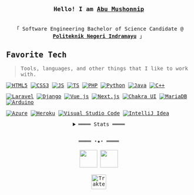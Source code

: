 <h3 align="center"><samp>Hello! I am <b><a rel="nofollow noopener noreferrer" target="_blank" href="https://mushonnip.tech">Abu Mushonnip</a></b></samp></h3>
<p align="center"><br>
  <samp>
    「 Software Engineering Bachelor of Science Candidate @ <b><a target="_blank" href="https://polindra.ac.id/">Politeknik Negeri Indramayu</a></b> 」<br>
  </samp>
</p>
  <samp>
<h2 align="left" id="macropower-tech">Favorite Tech</h2>

> Tools, languages, and other things that I like to work with.


[![HTML5](https://img.shields.io/badge/HTML5-E34F26?style=flat&logo=html5&logoColor=white)](https://html.spec.whatwg.org/multipage/)
[![CSS3](https://img.shields.io/badge/CSS3-1572B6?style=flat&logo=css3&logoColor=white)](https://www.w3.org/Style/CSS/specs.en.html)
[![JS](https://img.shields.io/badge/JavaScript-f7df1e?style=flat&logo=javascript&logoColor=black)](https://standardjs.com/)
[![TS](https://img.shields.io/badge/TypeScript-3178c6?style=flat&logo=typescript&logoColor=white)](https://www.typescriptlang.org/)
[![PHP](https://img.shields.io/badge/PHP-777BB4?style=flat&logo=php&logoColor=white)](https://www.php.net/)
[![Python](https://img.shields.io/badge/Python-3776AB?style=flat&logo=python&logoColor=white)](https://www.python.org/)
[![Java](https://img.shields.io/badge/Java-ED8B00?style=flat&logo=java&logoColor=white)](https://openjdk.java.net/)
[![C++](https://img.shields.io/badge/C%2B%2B-00599C?style=flat&logo=c%2B%2B&logoColor=white)](https://gcc.gnu.org/)


[![Laravel](https://img.shields.io/badge/Laravel-FF2D20?style=flat&logo=laravel&logoColor=white)](https://laravel.com/)
[![Django](https://img.shields.io/badge/Django-0C4B33?style=flat&logo=django&logoColor=white)](https://djangoproject.com/)
[![Vue js](https://img.shields.io/badge/Vue.js-4FC08D?style=flat&logo=vuedotjs&logoColor=white)](https://vuejs.org/)
[![Next.js](https://img.shields.io/badge/Next.js-003545?style=flat&logo=next.js&logoColor=white)](https://nextjs.org/)
[![Chakra UI](https://img.shields.io/badge/Chakra%20UI-009688?style=flat&logo=chakraui&logoColor=white)](https://research.google.com/colaboratory/)
[![MariaDB](https://img.shields.io/badge/MariaDB-003545?style=flat&logo=mariadb&logoColor=white)](https://mariadb.org/)
[![Arduino](https://img.shields.io/badge/Arduino-005c5f?style=flat&logo=arduino&logoColor=white)](https://arduino.cc/)



[![Azure](https://img.shields.io/badge/Microsoft%20Azure-0089D6?style=flat&logo=microsoft-azure&logoColor=white)](https://azure.microsoft.com/en-us/)
[![Heroku](https://img.shields.io/badge/Heroku-430098?style=flat&logo=heroku&logoColor=white)](https://www.heroku.com/)
[![Visual Studio Code](https://img.shields.io/badge/Visual_Studio_Code-0078D4?style=flat&logo=visual%20studio%20code&logoColor=white)](https://code.visualstudio.com/)
[![IntelliJ Idea](https://img.shields.io/badge/IntelliJ%20IDEA-343434?style=flat&logo=intellij%20idea&logoColor=white)](https://www.jetbrains.com/idea/)


<details align="center">
   <summary>════ Stats ════</summary>
<!--    <p align="center"> -->
     <br>
     <table>
   <td width="40%" valign="top">
    <h3 align="center"> GitHub Stats<h3>
    <p align="center">
      <img src="https://github-readme-stats.vercel.app/api?username=mushonnip&theme=monokai&column=7&no-frame=true" />
    </p>
   </td>
   <td width="40%" valign="top">
    <h3 align="center"> Most used languages</h3>
     <p align="center">
      <img src="https://github-readme-stats.vercel.app/api/top-langs/?username=mushonnip&theme=monokai&column=7&no-frame=true"/>
     </p>
  </td>
</table>

  </samp>
  </p>
</details>
<br>
<samp>
  <p align="center">
    ════ ⋆★⋆ ════<br><br>
    <a href="https://twitter.com/mushonnip_abu"><img src="https://img.icons8.com/color/50/000000/twitter-circled.png" width="48"></a>
    <a href="https://linkedin.com/in/mushonnip"><img src="https://img.icons8.com/fluent/48/000000/linkedin.png" width="48"></a>
    <br><br>
    <a href="https://trakteer.id/mushonnip/tip" target="_blank"><img id="wse-buttons-preview" src="https://cdn.trakteer.id/images/embed/trbtn-blue-6.png" style="border:0px;height:40px;" alt="Trakteer Saya" height="40"></a>
  </p>
</samp>
